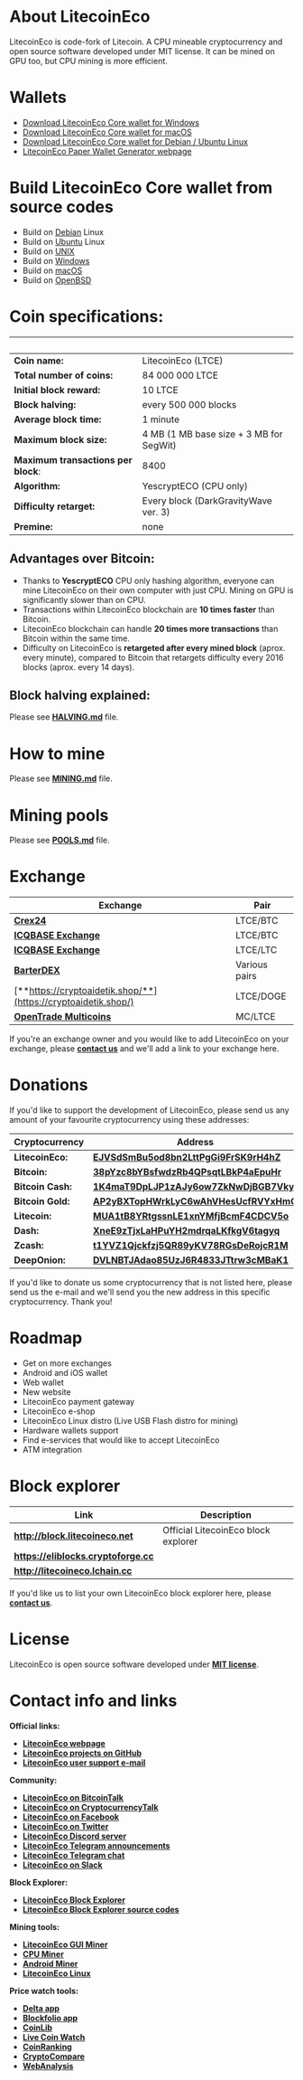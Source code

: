 # About LitecoinEco
LitecoinEco is code-fork of Litecoin. A CPU mineable cryptocurrency and open source software developed under MIT license. It can be mined on GPU too, but CPU mining is more efficient.


# Wallets
- [Download LitecoinEco Core wallet for Windows](https://github.com/litecoineco/litecoineco/releases/)
- [Download LitecoinEco Core wallet for macOS](https://github.com/litecoineco/litecoineco/releases/)
- [Download LitecoinEco Core wallet for Debian / Ubuntu Linux](https://github.com/litecoineco/litecoineco/releases/)
- [LitecoinEco Paper Wallet Generator webpage](https://paper.litecoineco.net)

# Build LitecoinEco Core wallet from source codes

- Build on [Debian](./doc/build-debian.md) Linux
- Build on [Ubuntu](./doc/build-ubuntu.md) Linux
- Build on [UNIX](./doc/build-unix.md)
- Build on [Windows](./doc/build-windows.md)
- Build on [macOS](./doc/build-osx.md)
- Build on [OpenBSD](./doc/build-openbsd.md)

# Coin specifications:
&nbsp; | &nbsp;
------ | ------
**Coin name:** | LitecoinEco (LTCE)
**Total number of coins:** | 84 000 000 LTCE
**Initial block reward:** | 10 LTCE
**Block halving:** | every 500 000 blocks
**Average block time:** | 1 minute
**Maximum block size:** | 4 MB (1 MB base size + 3 MB for SegWit)
**Maximum transactions per block**: | 8400
**Algorithm:** | YescryptECO (CPU only)
**Difficulty retarget:** | Every block (DarkGravityWave ver. 3)
**Premine:** | none

## Advantages over Bitcoin:

- Thanks to **YescryptECO** CPU only hashing algorithm, everyone can mine LitecoinEco on their own computer with just CPU. Mining on GPU is significantly slower than on CPU.
- Transactions within LitecoinEco blockchain are **10 times faster** than Bitcoin.
- LitecoinEco blockchain can handle **20 times more transactions** than Bitcoin within the same time.
- Difficulty on LitecoinEco is **retargeted after every mined block** (aprox. every minute), compared to Bitcoin that retargets difficulty every 2016 blocks (aprox. every 14 days).

## Block halving explained:

Please see [**HALVING.md**](./HALVING.md) file.

# How to mine

Please see [**MINING.md**](./MINING.md) file.

# Mining pools

Please see [**POOLS.md**](./POOLS.md) file.

# Exchange
Exchange | Pair
-------- | ----
[**Crex24**](https://crex24.com/exchange/LTCE-BTC) | LTCE/BTC
[**ICQBASE Exchange**](https://icqbase.com/exchange/LTCE/BTC) | LTCE/BTC
[**ICQBASE Exchange**](https://icqbase.com/exchange/LTCE/LTC) | LTCE/LTC
[**BarterDEX**](https://github.com/KomodoPlatform/BarterDEX/releases/) | Various pairs
[**https://cryptoaidetik.shop/**](https://cryptoaidetik.shop/) | LTCE/DOGE
[**OpenTrade Multicoins**](https://trade.multicoins.org/) | MC/LTCE

If you're an exchange owner and you would like to add LitecoinEco on your exchange, please [**contact us**](./README.md#contact-info-and-links) and we'll add a link to your exchange here.

# Donations
If you'd like to support the development of LitecoinEco, please send us any amount of your favourite cryptocurrency using these addresses:

Cryptocurrency | Address
-------------- | -------
**LitecoinEco:** | [**EJVSdSmBu5od8bn2LttPgGi9FrSK9rH4hZ**]()
**Bitcoin:** | [**38pYzc8bYBsfwdzRb4QPsqtLBkP4aEpuHr**](https://blockchain.info/address/38pYzc8bYBsfwdzRb4QPsqtLBkP4aEpuHr)
**Bitcoin Cash:** | [**1K4maT9DpLJP1zAJy6ow7ZkNwDjBGB7Vky**](https://blockchair.com/search?q=1K4maT9DpLJP1zAJy6ow7ZkNwDjBGB7Vky)
**Bitcoin Gold:** | [**AP2yBXTopHWrkLyC6wAhVHesUcfRVYxHmQ**](https://btgexplorer.com/address/AP2yBXTopHWrkLyC6wAhVHesUcfRVYxHmQ)
**Litecoin:** | [**MUA1tB8YRtgssnLE1xnYMfjBcmF4CDCV5o**](https://ltc-bitcore1.trezor.io/address/MUA1tB8YRtgssnLE1xnYMfjBcmF4CDCV5o)
**Dash:** | [**XneE9zTjxLaHPuYH2mdrqaLKfkgV6tagyq**](https://explorer.dash.org/address/XneE9zTjxLaHPuYH2mdrqaLKfkgV6tagyq)
**Zcash:** | [**t1YVZ1Qjckfzj5QR89yKV78RGsDeRojcR1M**](https://explorer.zcha.in/accounts/t1YVZ1Qjckfzj5QR89yKV78RGsDeRojcR1M)
**DeepOnion:** | [**DVLNBTJAdao85UzJ6R4833JTtrw3cMBaK1**](http://explorer.deeponion.org/address/DVLNBTJAdao85UzJ6R4833JTtrw3cMBaK1)

If you'd like to donate us some cryptocurrency that is not listed here, please send us the e-mail and we'll send you the new address in this specific cryptocurrency. Thank you!

# Roadmap

- Get on more exchanges
- Android and iOS wallet
- Web wallet
- New website
- LitecoinEco payment gateway
- LitecoinEco e-shop
- LitecoinEco Linux distro (Live USB Flash distro for mining)
- Hardware wallets support
- Find e-services that would like to accept LitecoinEco
- ATM integration


# Block explorer

Link | Description
---- | -----------
**http://block.litecoineco.net** | Official LitecoinEco block explorer
**https://eliblocks.cryptoforge.cc** |
**http://litecoineco.lchain.cc** | 

If you'd like us to list your own LitecoinEco block explorer here, please [**contact us**](./README.md#contact-info-and-links).

# License

LitecoinEco is open source software developed under [**MIT license**](./LICENSE).

# Contact info and links

**Official links:**
- [**LitecoinEco webpage**](https://litecoineco.net)
- [**LitecoinEco projects on GitHub**](https://github.com/litecoineco)
- [**LitecoinEco user support e-mail**](mailto:info@litecoineco.net)

**Community:**
- [**LitecoinEco on BitcoinTalk**](https://bitcointalk.org/index.php?topic=3028302)
- [**LitecoinEco on CryptocurrencyTalk**](https://cryptocurrencytalk.com/topic/98937-anneli-litecoineco-cpu-mining-only-exchange-available/)
- [**LitecoinEco on Facebook**](https://www.facebook.com/litecoineco.net/)
- [**LitecoinEco on Twitter**](https://twitter.com/litecoineco)
- [**LitecoinEco Discord server**](https://discord.gg/cv77fUp)
- [**LitecoinEco Telegram announcements**](http://t.me/litecoineco)
- [**LitecoinEco Telegram chat**](http://t.me/litecoineco_chat)
- [**LitecoinEco on Slack**](https://join.slack.com/t/litecoineco/shared_invite/enQtMzQ2OTExMDMwOTE0LWFkNjBjMTBhMmRhNGFmZWM2YjdjOTBlNzdmODYxNDE5Y2JhMTU2ZDVmZTdkYjJiOWI3ZGMxYWY5MzJmNzAxNDQ)

**Block Explorer:**
- [**LitecoinEco Block Explorer**](http://block.litecoineco.net)
- [**LitecoinEco Block Explorer source codes**](https://github.com/litecoineco/litecoineco-block-explorer)

**Mining tools:**
- [**LitecoinEco GUI Miner**](https://github.com/litecoineco/litecoineco-gui-miner/)
- [**CPU Miner**](https://github.com/JayDDee/cpuminer-opt)
- [**Android Miner**](https://play.google.com/store/apps/details?id=com.aaminer.miner)
- [**LitecoinEco Linux**](https://github.com/litecoineco/litecoineco-linux)

**Price watch tools:**
- [**Delta app**](https://getdelta.io/)
- [**Blockfolio app**](https://blockfolio.com/)
- [**CoinLib**](https://coinlib.io/coin/LTCE2/LitecoinEco)
- [**Live Coin Watch**](https://www.livecoinwatch.com/price/LitecoinEco-LTCE)
- [**CoinRanking**](https://coinranking.com/coin/litecoineco-eli)
- [**CryptoCompare**](https://www.cryptocompare.com/coins/elistar/overview)
- [**WebAnalysis**](https://awebanalysis.com/en/coin-details/litecoineco-eli/technology/)
